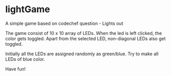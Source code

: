 # lightGame
A simple game based on codechef question - Lights out

The game consist of 10 x 10 array of LEDs. When the led is left clicked, the color gets toggled. Apart from the selected LED, non-diagonal LEDs also get toggled.

Initially all the LEDs are assigned randomly as green/blue. Try to make all LEDs of blue color.

Have fun!
